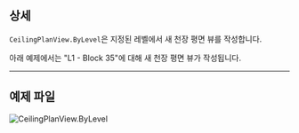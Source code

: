 ## 상세
`CeilingPlanView.ByLevel`은 지정된 레벨에서 새 천장 평면 뷰를 작성합니다.

아래 예제에서는 "L1 - Block 35"에 대해 새 천장 평면 뷰가 작성됩니다.
___
## 예제 파일

![CeilingPlanView.ByLevel](./Revit.Elements.Views.CeilingPlanView.ByLevel_img.jpg)
